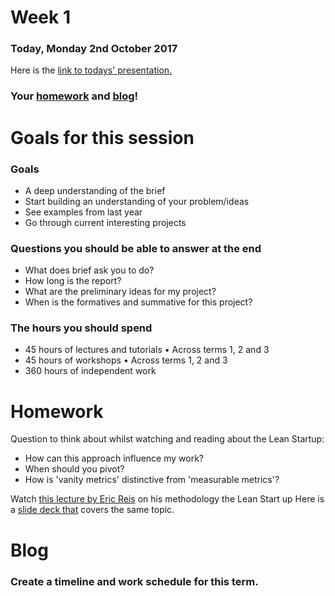 # Week 1

### Today, Monday 2nd October 2017

Here is the [link to todays' presentation.](https://docs.google.com/presentation/d/1qez4cBDaHbiRGag-W0wQT_Xwt9vcOeo3GSNmZ7uM7r0/edit?usp=sharing)

### Your [homework](#homework) and [blog](#blog)!

# Goals for this session

### Goals

* A deep understanding of the brief
* Start building an understanding of your problem/ideas
* See examples from last year
* Go through current interesting projects

### Questions you should be able to answer at the end

* What does brief ask you to do?
* How long is the report?
* What are the preliminary ideas for my project?
* When is the formatives and summative for this project?

### The hours you should spend
* 45 hours of lectures and tutorials • Across terms 1, 2 and 3
* 45 hours of workshops • Across terms 1, 2 and 3
* 360 hours of independent work


# Homework

Question to think about whilst watching and reading about the Lean Startup:

* How can this approach influence my work?
* When should you pivot?
* How is 'vanity metrics' distinctive from 'measurable metrics'?

Watch [this lecture by Eric Reis](https://m.youtube.com/watch?v=pFZmfqakuhE) on his methodology the Lean Start up
Here is a [slide deck that](http://www.lse.ac.uk/assets/richmedia/channels/publicLecturesAndEvents/slides/20120112_1830_theLeanStartup_sl.pdf) covers the same topic.

# Blog

### Create a timeline and work schedule for this term. 

